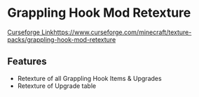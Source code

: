 # Grappling Hook Mod Retexture
[Curseforge Link](https://www.curseforge.com/minecraft/texture-packs/grappling-hook-mod-retexture)https://www.curseforge.com/minecraft/texture-packs/grappling-hook-mod-retexture

## Features
- Retexture of all Grappling Hook Items & Upgrades
- Retexture of Upgrade table
